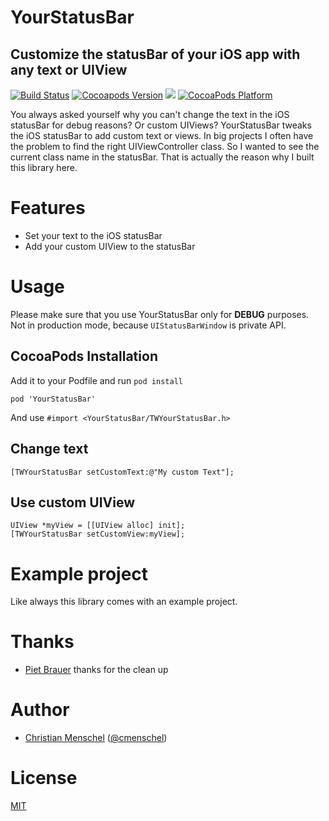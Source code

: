 # YourStatusBar
## Customize the statusBar of your iOS app with any text or UIView
[![Build Status](https://api.travis-ci.org/tapwork/YourStatusBar.svg?style=flat)](https://travis-ci.org/tapwork/YourStatusBar)
[![Cocoapods Version](http://img.shields.io/cocoapods/v/YourStatusBar.svg?style=flat)](https://github.com/tapwork/YourStatusBar/blob/master/YourStatusBar.podspec)
[![](http://img.shields.io/cocoapods/l/YourStatusBar.svg?style=flat)](https://github.com/tapwork/YourStatusBar/blob/master/LICENSE.md)
[![CocoaPods Platform](http://img.shields.io/cocoapods/p/YourStatusBar.svg?style=flat)]()

You always asked yourself why you can't change the text in the iOS statusBar for debug reasons? Or custom UIViews? YourStatusBar tweaks the iOS statusBar to add custom text or views. 
In big projects I often have the problem to find the right UIViewController class. So I wanted to see the current class name in the statusBar. That is actually the reason why I built this library here. 

# Features
* Set your text to the iOS statusBar
* Add your custom UIView to the statusBar

# Usage
Please make sure that you use YourStatusBar only for **DEBUG** purposes. Not in production mode, because  `UIStatusBarWindow` is private API.

## CocoaPods Installation
Add it to your Podfile and run `pod install`
```
pod 'YourStatusBar'
```
And use `#import <YourStatusBar/TWYourStatusBar.h>`

## Change text
```
[TWYourStatusBar setCustomText:@"My custom Text"];
```

## Use custom UIView
```
UIView *myView = [[UIView alloc] init];
[TWYourStatusBar setCustomView:myView];
```

# Example project
Like always this library comes with an example project.

# Thanks
* [Piet Brauer](https://twitter.com/pietbrauer) thanks for the clean up

# Author
* [Christian Menschel](http://github.com/tapwork) ([@cmenschel](https://twitter.com/cmenschel))

# License
[MIT](LICENSE.md)
